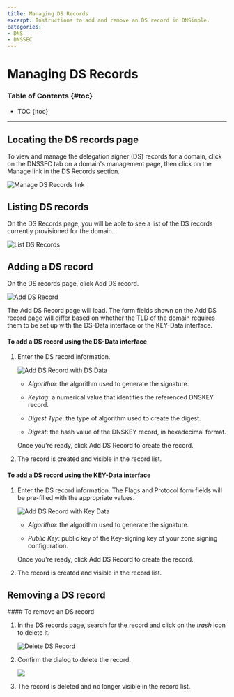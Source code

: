 ```yaml
---
title: Managing DS Records
excerpt: Instructions to add and remove an DS record in DNSimple.
categories:
- DNS
- DNSSEC
---
```


# Managing DS Records

### Table of Contents {#toc}

* TOC
{:toc}

---

## Locating the DS records page

To view and manage the delegation signer (DS) records for a domain, click on the DNSSEC tab on a domain's management page, then click on the <label>Manage</label> link in the DS Records section.

![Manage DS Records link](/files/ds-records-manage.png)

## Listing DS records

On the DS Records page, you will be able to see a list of the DS records currently provisioned for the domain.

![List DS Records](/files/ds-records-list.png)

## Adding a DS record

On the DS records page, click <label>Add DS record</label>.

![Add DS Record](/files/ds-records-add-ds-record.png)

The Add DS Record page will load. The form fields shown on the Add DS record page will differ based on whether the TLD of the domain requires them to be set up with the DS-Data interface or the KEY-Data interface.

<div class="section-steps" markdown="1">

#### To add a DS record using the DS-Data interface

1.  Enter the DS record information.

    ![Add DS Record with DS Data](/files/ds-records-add-ds-data.png)

    - _Algorithm_: the algorithm used to generate the signature.

    - _Keytag_: a numerical value that identifies the referenced DNSKEY record.

    - _Digest Type_: the type of algorithm used to create the digest.

    - _Digest_: the hash value of the DNSKEY record, in hexadecimal format.

    Once you're ready, click <label>Add DS Record</label> to create the record.

2.  The record is created and visible in the record list.

</div>

<div class="section-steps" markdown="1">

#### To add a DS record using the KEY-Data interface

1.  Enter the DS record information. The Flags and Protocol form fields will be pre-filled with the appropriate values.

    ![Add DS Record with Key Data](/files/ds-records-add-key-data.png)

    - _Algorithm_: the algorithm used to generate the signature.

    - _Public Key_: public key of the Key-signing key of your zone signing configuration.

    Once you're ready, click <label>Add DS Record</label> to create the record.

2.  The record is created and visible in the record list.

</div>

## Removing a DS record

<div class="section-steps" markdown="1">
#### To remove an DS record

1.  In the DS records page, search for the record and click on the _trash_ icon to delete it.

    ![Delete DS Record](/files/ds-records-delete.png)

2.  Confirm the dialog to delete the record.

    ![](/files/ds-records-delete-confirmation.png)

3.  The record is deleted and no longer visible in the record list.
</div>
